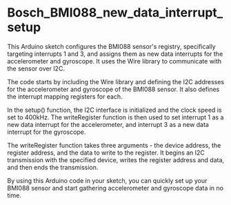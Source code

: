 # Bosch_BMI088_new_data_interrupt_setup

This Arduino sketch configures the BMI088 sensor's registry, specifically targeting interrupts 1 and 3, and assigns them as new data interrupts for the accelerometer and gyroscope. It uses the Wire library to communicate with the sensor over I2C.

The code starts by including the Wire library and defining the I2C addresses for the accelerometer and gyroscope of the BMI088 sensor. It also defines the interrupt mapping registers for each.

In the setup() function, the I2C interface is initialized and the clock speed is set to 400kHz. The writeRegister function is then used to set interrupt 1 as a new data interrupt for the accelerometer, and interrupt 3 as a new data interrupt for the gyroscope.

The writeRegister function takes three arguments - the device address, the register address, and the data to write to the register. It begins an I2C transmission with the specified device, writes the register address and data, and then ends the transmission.

By using this Arduino code in your sketch, you can quickly set up your BMI088 sensor and start gathering accelerometer and gyroscope data in no time.

